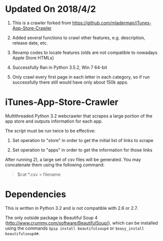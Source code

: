 Updated On 2018/4/2
========================
1. This is a crawler forked from https://github.com/mladerman/iTunes-App-Store-Crawler

2. Added several functions to crawl other features, e.g. description, release date, etc.

3. Revamp codes to locate features (olds are not compatible to nowadays Apple Store HTMLs)

4. Successfully Ran in Python 3.5.2, Win 7 64-bit

5. Only crawl every first page in each letter in each category, so if run successfully there still would have only about 150k apps.

iTunes-App-Store-Crawler
========================

Multithreaded Python 3.2 webcrawler that scrapes a large portion of the app store and outputs information for each app.

The script must be run twice to be effective:

1) Set operation to "store" in order to get the initial list of links to scrape

2) Set operation to "apps" in order to get the information for those links

After running 2), a large set of csv files will be generated. You may concatenate them using the following command:

>$cat *.csv > filename

Dependencies
========================
This is written in Python 3.2 and is not compatible with 2.6 or 2.7.

The only outside package is Beautiful Soup 4 (http://www.crummy.com/software/BeautifulSoup/), which can be installed using the commands `$pip install beautifulsoup4` or `$easy_install beautifulsoup4#`.

